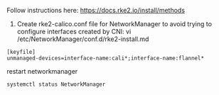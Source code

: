 Follow instructions here: https://docs.rke2.io/install/methods

1. Create rke2-calico.conf file for NetworkManager to avoid trying to configure interfaces created by CNI:
vi /etc/NetworkManager/conf.d/rke2-install.md
```
[keyfile]
unmanaged-devices=interface-name:cali*;interface-name:flannel*
```

restart networkmanager
```
systemctl status NetworkManager
```

